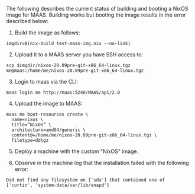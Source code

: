 The following describes the current status of building and booting a
NixOS image for MAAS. Building works but booting the image results in
the error described below:

1. Build the image as follows:
```
imgdir=$(nix-build test-maas-img.nix --no-link)
```

2. Upload it to a MAAS server you have SSH access to:
```
scp $imgdir/nixos-20.09pre-git-x86_64-linux.tgz  me@maas:/home/me/nixos-20.09pre-git-x86_64-linux.tgz
```

3. Login to maas via the CLI:
```
maas login me http://maas:5240/MAAS/api/2.0
```

4. Upload the image to MAAS:
```
maas me boot-resources create \
  name=nixos \
  title=”NixOS” \
  architecture=amd64/generic \
  content@=/home/me/nixos-20.09pre-git-x86_64-linux.tgz \
  filetype=ddtgz
```

5. Deploy a machine with the custom "NixOS" image.

6. Observe in the machine log that the installation failed with the
   following error:

```
Did not find any filesystem on ['sda'] that contained one of ['curtin', 'system-data/var/lib/snapd']
```
